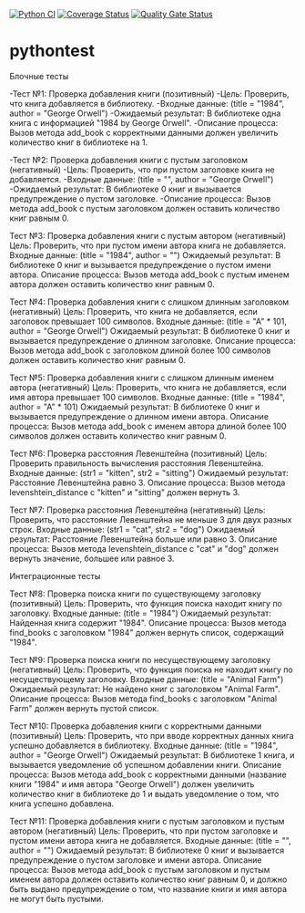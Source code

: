 [![Python CI](https://github.com/Alexanderkona/pythontest/actions/workflows/python-app.yml/badge.svg)](https://github.com/Alexanderkona/pythontest/actions/workflows/python-app.yml)
[![Coverage Status](https://coveralls.io/repos/github/Alexanderkona/pythontest/badge.svg?branch=main)](https://coveralls.io/github/Alexanderkona/pythontest?branch=main)
[![Quality Gate Status](https://sonarcloud.io/api/project_badges/measure?project=Alexanderkona_pythontest&metric=alert_status)](https://sonarcloud.io/dashboard?id=Alexanderkona_pythontest)

# pythontest

 


Блочные тесты

-Тест №1: Проверка добавления книги (позитивный)
-Цель: Проверить, что книга добавляется в библиотеку.
-Входные данные: (title = "1984", author = "George Orwell")
-Ожидаемый результат: В библиотеке одна книга с информацией "1984 by George Orwell".
-Описание процесса: Вызов метода add_book с корректными данными должен увеличить количество книг в библиотеке на 1.

-Тест №2: Проверка добавления книги с пустым заголовком (негативный)
-Цель: Проверить, что при пустом заголовке книга не добавляется.
-Входные данные: (title = "", author = "George Orwell")
-Ожидаемый результат: В библиотеке 0 книг и вызывается предупреждение о пустом заголовке.
-Описание процесса: Вызов метода add_book с пустым заголовком должен оставить количество книг равным 0.

Тест №3: Проверка добавления книги с пустым автором (негативный)
Цель: Проверить, что при пустом имени автора книга не добавляется.
Входные данные: (title = "1984", author = "")
Ожидаемый результат: В библиотеке 0 книг и вызывается предупреждение о пустом имени автора.
Описание процесса: Вызов метода add_book с пустым именем автора должен оставить количество книг равным 0.

Тест №4: Проверка добавления книги с слишком длинным заголовком (негативный)
Цель: Проверить, что книга не добавляется, если заголовок превышает 100 символов.
Входные данные: (title = "A" * 101, author = "George Orwell")
Ожидаемый результат: В библиотеке 0 книг и вызывается предупреждение о длинном заголовке.
Описание процесса: Вызов метода add_book с заголовком длиной более 100 символов должен оставить количество книг равным 0.

Тест №5: Проверка добавления книги с слишком длинным именем автора (негативный)
Цель: Проверить, что книга не добавляется, если имя автора превышает 100 символов.
Входные данные: (title = "1984", author = "A" * 101)
Ожидаемый результат: В библиотеке 0 книг и вызывается предупреждение о длинном имени автора.
Описание процесса: Вызов метода add_book с именем автора длиной более 100 символов должен оставить количество книг равным 0.

Тест №6: Проверка расстояния Левенштейна (позитивный)
Цель: Проверить правильность вычисления расстояния Левенштейна.
Входные данные: (str1 = "kitten", str2 = "sitting")
Ожидаемый результат: Расстояние Левенштейна равно 3.
Описание процесса: Вызов метода levenshtein_distance с "kitten" и "sitting" должен вернуть 3.

Тест №7: Проверка расстояния Левенштейна (негативный)
Цель: Проверить, что расстояние Левенштейна не меньше 3 для двух разных строк.
Входные данные: (str1 = "cat", str2 = "dog")
Ожидаемый результат: Расстояние Левенштейна больше или равно 3.
Описание процесса: Вызов метода levenshtein_distance с "cat" и "dog" должен вернуть значение, большее или равное 3.

Интеграционные тесты

Тест №8: Проверка поиска книги по существующему заголовку (позитивный)
Цель: Проверить, что функция поиска находит книгу по заголовку.
Входные данные: (title = "1984")
Ожидаемый результат: Найденная книга содержит "1984".
Описание процесса: Вызов метода find_books с заголовком "1984" должен вернуть список, содержащий "1984".

Тест №9: Проверка поиска книги по несуществующему заголовку (негативный)
Цель: Проверить, что функция поиска не находит книгу по несуществующему заголовку.
Входные данные: (title = "Animal Farm")
Ожидаемый результат: Не найдено книг с заголовком "Animal Farm".
Описание процесса: Вызов метода find_books с заголовком "Animal Farm" должен вернуть пустой список.

Тест №10: Проверка добавления книги с корректными данными (позитивный)
Цель: Проверить, что при вводе корректных данных книга успешно добавляется в библиотеку.
Входные данные: (title = "1984", author = "George Orwell")
Ожидаемый результат: В библиотеке 1 книга, и вызывается уведомление об успешном добавлении книги.
Описание процесса: Вызов метода add_book с корректными данными (название книги "1984" и имя автора "George Orwell") должен увеличить количество книг в библиотеке до 1 и выдать уведомление о том, что книга успешно добавлена.

Тест №11: Проверка добавления книги с пустым заголовком и пустым автором (негативный)
Цель: Проверить, что при пустом заголовке и пустом имени автора книга не добавляется.
Входные данные: (title = "", author = "")
Ожидаемый результат: В библиотеке 0 книг и вызывается предупреждение о пустом заголовке и имени автора.
Описание процесса: Вызов метода add_book с пустым заголовком и пустым именем автора должен оставить количество книг равным 0, и должно быть выдано предупреждение о том, что название книги и имя автора не могут быть пустыми.



